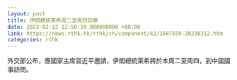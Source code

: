 ```yaml
---
layout: post
title: 伊朗總統萊希周二至周四訪華
date: 2023-02-12 12:50:59.000000000 +08:00
link: https://news.rthk.hk/rthk/ch/component/k2/1687559-20230212.htm
categories: rthk
---
```


外交部公布，應國家主席習近平邀請，伊朗總統萊希將於本周二至周四，到中國國事訪問。
